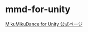 mmd-for-unity
=============


[MikuMikuDance for Unity 公式ページ](http://mmd-for-unity-proj.github.io/mmd-for-unity/)
